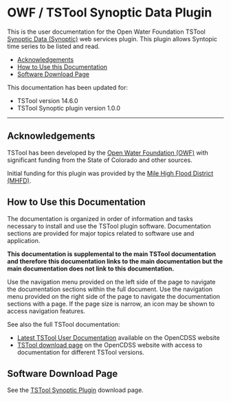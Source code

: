 # OWF / TSTool Synoptic Data Plugin #

This is the user documentation for the Open Water Foundation TSTool
[Synoptic Data (Synoptic)](https://synopticdata.com/)
web services plugin.
This plugin allows Syntopic time series to be listed and read.

*   [Acknowledgements](#acknowledgements)
*   [How to Use this Documentation](#how-to-use-this-documentation)
*   [Software Download Page](#software-download-page)

This documentation has been updated for:

*   TSTool version 14.6.0
*   TSTool Synoptic plugin version 1.0.0

----------------

## Acknowledgements

TSTool has been developed by the [Open Water Foundation (OWF)](https://openwaterfoundation.org) with significant
funding from the State of Colorado and other sources.

Initial funding for this plugin was provided by the
[Mile High Flood District (MHFD)](https://mhfd.org/).

## How to Use this Documentation ##

The documentation is organized in order of information and tasks necessary to install and use the TSTool plugin software.
Documentation sections are provided for major topics related to software use and application.

**This documentation is supplemental to the main TSTool documentation and therefore this documentation links
to the main documentation but the main documentation does not link to this documentation.**

Use the navigation menu provided on the left side of the page to navigate the documentation sections within the full document.
Use the navigation menu provided on the right side of the page to navigate the documentation sections with a page.
If the page size is narrow, an icon may be shown to access navigation features.

See also the full TSTool documentation:

*   [Latest TSTool User Documentation](https://opencdss.state.co.us/tstool/latest/doc-user/) available on the OpenCDSS website
*   [TSTool download page](https://opencdss.state.co.us/tstool/) on the OpenCDSS website
    with access to documentation for different TSTool versions.

## Software Download Page ##

See the [TSTool Synoptic Plugin](https://software.openwaterfoundation.org/tstool-synoptic-plugin/) download page.
